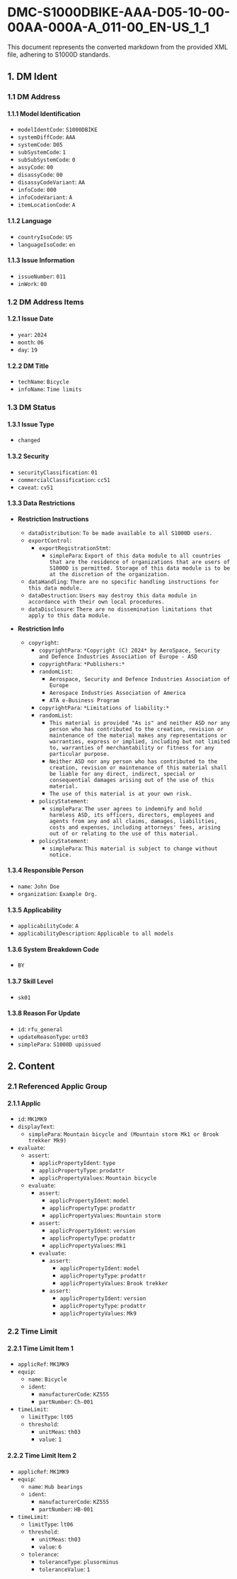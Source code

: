 # DMC-S1000DBIKE-AAA-D05-10-00-00AA-000A-A_011-00_EN-US_1_1

This document represents the converted markdown from the provided XML file, adhering to S1000D standards.

## 1. DM Ident

### 1.1 DM Address

#### 1.1.1 Model Identification

*   `modelIdentCode`: `S1000DBIKE`
*   `systemDiffCode`: `AAA`
*   `systemCode`: `D05`
*   `subSystemCode`: `1`
*   `subSubSystemCode`: `0`
*   `assyCode`: `00`
*   `disassyCode`: `00`
*   `disassyCodeVariant`: `AA`
*   `infoCode`: `000`
*   `infoCodeVariant`: `A`
*   `itemLocationCode`: `A`

#### 1.1.2 Language

*   `countryIsoCode`: `US`
*   `languageIsoCode`: `en`

#### 1.1.3 Issue Information

*   `issueNumber`: `011`
*   `inWork`: `00`

### 1.2 DM Address Items

#### 1.2.1 Issue Date

*   `year`: `2024`
*   `month`: `06`
*   `day`: `19`

#### 1.2.2 DM Title

*   `techName`: `Bicycle`
*   `infoName`: `Time limits`

### 1.3 DM Status

#### 1.3.1 Issue Type

*   `changed`

#### 1.3.2 Security

*   `securityClassification`: `01`
*   `commercialClassification`: `cc51`
*   `caveat`: `cv51`

#### 1.3.3 Data Restrictions

*   **Restriction Instructions**
    *   `dataDistribution`: `To be made available to all S1000D users.`
    *   `exportControl`:
        *   `exportRegistrationStmt`:
            *   `simplePara`: `Export of this data module to all countries that are the residence of organizations that are users of S1000D is permitted. Storage of this data module is to be at the discretion of the organization.`
    *   `dataHandling`: `There are no specific handling instructions for this data module.`
    *   `dataDestruction`: `Users may destroy this data module in accordance with their own local procedures.`
    *   `dataDisclosure`: `There are no dissemination limitations that apply to this data module.`

*   **Restriction Info**
    *   `copyright`:
        *   `copyrightPara`: `*Copyright (C) 2024* by AeroSpace, Security and Defence Industries Association of Europe - ASD`
        *   `copyrightPara`: `*Publishers:*`
        *   `randomList`:
            *   `Aerospace, Security and Defence Industries Association of Europe`
            *   `Aerospace Industries Association of America`
            *   `ATA e-Business Program`
        *   `copyrightPara`: `*Limitations of liability:*`
        *   `randomList`:
            *   `This material is provided "As is" and neither ASD nor any person who has contributed to the creation, revision or maintenance of the material makes any representations or warranties, express or implied, including but not limited to, warranties of merchantability or fitness for any particular purpose.`
            *   `Neither ASD nor any person who has contributed to the creation, revision or maintenance of this material shall be liable for any direct, indirect, special or consequential damages arising out of the use of this material.`
            *   `The use of this material is at your own risk.`
        *   `policyStatement`:
            *   `simplePara`: `The user agrees to indemnify and hold harmless ASD, its officers, directors, employees and agents from any and all claims, damages, liabilities, costs and expenses, including attorneys' fees, arising out of or relating to the use of this material.`
        *   `policyStatement`:
            *   `simplePara`: `This material is subject to change without notice.`

#### 1.3.4 Responsible Person

*   `name`: `John Doe`
*   `organization`: `Example Org.`

#### 1.3.5 Applicability

*   `applicabilityCode`: `A`
*   `applicabilityDescription`: `Applicable to all models`

#### 1.3.6 System Breakdown Code

*   `BY`

#### 1.3.7 Skill Level

*   `sk01`

#### 1.3.8 Reason For Update

*   `id`: `rfu_general`
*   `updateReasonType`: `urt03`
*   `simplePara`: `S1000D upissued`

## 2. Content

### 2.1 Referenced Applic Group

#### 2.1.1 Applic

*   `id`: `MK1MK9`
*   `displayText`:
    *   `simplePara`: `Mountain bicycle and (Mountain storm Mk1 or Brook trekker Mk9)`
*   `evaluate`:
    *   `assert`:
        *   `applicPropertyIdent`: `type`
        *   `applicPropertyType`: `prodattr`
        *   `applicPropertyValues`: `Mountain bicycle`
    *   `evaluate`:
        *   `assert`:
            *   `applicPropertyIdent`: `model`
            *   `applicPropertyType`: `prodattr`
            *   `applicPropertyValues`: `Mountain storm`
        *   `assert`:
            *   `applicPropertyIdent`: `version`
            *   `applicPropertyType`: `prodattr`
            *   `applicPropertyValues`: `Mk1`
        *   `evaluate`:
            *   `assert`:
                *   `applicPropertyIdent`: `model`
                *   `applicPropertyType`: `prodattr`
                *   `applicPropertyValues`: `Brook trekker`
            *   `assert`:
                *   `applicPropertyIdent`: `version`
                *   `applicPropertyType`: `prodattr`
                *   `applicPropertyValues`: `Mk9`

### 2.2 Time Limit

#### 2.2.1 Time Limit Item 1

*   `applicRef`: `MK1MK9`
*   `equip`:
    *   `name`: `Bicycle`
    *   `ident`:
        *   `manufacturerCode`: `KZ555`
        *   `partNumber`: `Ch-001`
*   `timeLimit`:
    *   `limitType`: `lt05`
    *   `threshold`:
        *   `unitMeas`: `th03`
        *   `value`: `1`

#### 2.2.2 Time Limit Item 2

*   `applicRef`: `MK1MK9`
*   `equip`:
    *   `name`: `Hub bearings`
    *   `ident`:
        *   `manufacturerCode`: `KZ555`
        *   `partNumber`: `HB-001`
*   `timeLimit`:
    *   `limitType`: `lt06`
    *   `threshold`:
        *   `unitMeas`: `th03`
        *   `value`: `6`
    *   `tolerance`:
        *   `toleranceType`: `plusorminus`
        *   `toleranceValue`: `1`